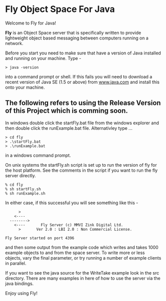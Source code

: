 # Fly Object Space For Java


Welcome to Fly for Java!  

**Fly** is an Object Space server that is specifically written to provide 
lightweight object based messaging between computers running on a network. 

Before you start you need to make sure that have a version of Java installed 
and running on your machine. Type -

```
> java -version
```

into a command prompt or shell. If this fails you will need to download a
recent version of Java SE (1.5 or above) from www.java.com and install this 
onto your machine.


## The following refers to using the Release Version of this Project which is comming soon.


In windows double click the startFly.bat file from the windows explorer and
then double click the runExample.bat file. Alternativley type ... 

```
> cd fly
> .\startFly.bat
> .\runExample.bat 
```

in a windows command prompt. 

On unix systems the startFly.sh script is set up to run the version of
fly for the host platform. See the comments in the script if you want to
run the fly server directly.

```
% cd fly
% sh startFly.sh
% sh runExample.sh
```

In either case, if this successful you will see something like this -

```
      >      
    <----    
  -------->  
    <----       Fly Server (c) MMVI Zink Digital Ltd. 
      >       Ver 2.0 : LBI 2.0 : Non Commercial License.

Fly Server started on port 4396
```

and then some output from the example code which writes and takes 1000 example 
objects to and from the space server. To write more or less objects, vary the 
final parameter, or try running a number of example clients in parallel.

If you want to see the java source for the WriteTake example look in the src 
directory. There are many examples in here of how to use the server via the 
java bindings.

Enjoy using Fly! 
